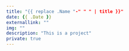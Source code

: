 ```yaml
---
title: "{{ replace .Name "-" " " | title }}"
date: {{ .Date }}
externallink: "" 
img: ""
description: "This is a project"
private: true
---
```

